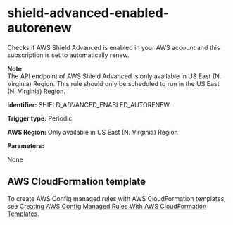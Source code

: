# shield\-advanced\-enabled\-autorenew<a name="shield-advanced-enabled-autorenew"></a>

Checks if AWS Shield Advanced is enabled in your AWS account and this subscription is set to automatically renew\.

**Note**  
The API endpoint of AWS Shield Advanced is only available in US East \(N\. Virginia\) Region\. This rule should only be scheduled to run in the US East \(N\. Virginia\) Region\.

**Identifier:** SHIELD\_ADVANCED\_ENABLED\_AUTORENEW

**Trigger type:** Periodic

**AWS Region:** Only available in US East \(N\. Virginia\) Region

**Parameters:**

None  

## AWS CloudFormation template<a name="w79aac11c32c17b9d535c17"></a>

To create AWS Config managed rules with AWS CloudFormation templates, see [Creating AWS Config Managed Rules With AWS CloudFormation Templates](aws-config-managed-rules-cloudformation-templates.md)\.